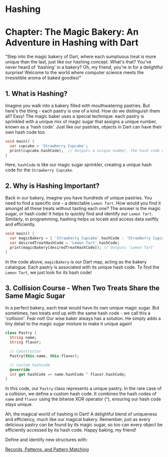 # Hashing

# Chapter: The Magic Bakery: An Adventure in Hashing with Dart

"Step into the magic bakery of Dart, where each sumptuous treat is more unique than the last, just like our hashing concept. What's that? You've never heard of 'hashing' in a bakery? Oh, my friend, you're in for a delightful surprise! Welcome to the world where computer science meets the irresistible aroma of baked goodies!"

## 1. What is Hashing?

Imagine you walk into a bakery filled with mouthwatering pastries. But here's the thing - each pastry is one of a kind. How do we distinguish them all? Easy! The magic baker uses a special technique: each pastry is sprinkled with a unique mix of magic sugar that assigns a unique number, known as a 'hash code'. Just like our pastries, objects in Dart can have their own hash code too.

```dart
void main() {
  var cupcake = 'Strawberry Cupcake';
  print(cupcake.hashCode);  // Outputs a unique number, the hash code of 'Strawberry Cupcake'
}
```

Here, `hashCode` is like our magic sugar sprinkler, creating a unique hash code for the `Strawberry Cupcake`.

## 2. Why is Hashing Important?

Back in our bakery, imagine you have hundreds of unique pastries. You need to find a specific one - a delectable `Lemon Tart`. How would you find it amongst all these treats without tasting each one? The answer is the magic sugar, or hash code! It helps to quickly find and identify our `Lemon Tart`. Similarly, in programming, hashing helps us locate and access data swiftly and efficiently.

```dart
void main() {
  var magicBakery = { 'Strawberry Cupcake'.hashCode : 'Strawberry Cupcake', 'Lemon Tart'.hashCode : 'Lemon Tart' };
  var desiredTreatHashCode = 'Lemon Tart'.hashCode;
  print(magicBakery[desiredTreatHashCode]); // Outputs 'Lemon Tart'
}
```

In the code above, `magicBakery` is our Dart map, acting as the bakery catalogue. Each pastry is associated with its unique hash code. To find the `Lemon Tart`, we just look for its hash code!

## 3. Collision Course - When Two Treats Share the Same Magic Sugar

In a perfect bakery, each treat would have its own unique magic sugar. But sometimes, two treats end up with the same hash code - we call this a 'collision'. Fear not! Our wise baker always has a solution. He simply adds a tiny detail to the magic sugar mixture to make it unique again!

```dart
class Pastry {
  String name;
  String flavor;

  // Constructor
  Pastry(this.name, this.flavor);

  // Custom hashcode
  @override
  int get hashCode => name.hashCode ^ flavor.hashCode;
}
```

In this code, our `Pastry` class represents a unique pastry. In the rare case of a collision, we define a custom hash code. It combines the hash codes of `name` and `flavor` using the bitwise XOR operator (^), ensuring our hash code stays unique.

Ah, the magical world of hashing in Dart! A delightful blend of uniqueness and efficiency, much like our magical bakery. Remember, just as every delicious pastry can be found by its magic sugar, so too can every object be efficiently accessed by its hash code. Happy baking, my friend!

Define and identify new structures with:

[Records, Patterns, and Pattern Matching](Records,%20Patterns,%20and%20Pattern%20Matching%200cfdbc8c138b478286c0705d6b7bbd0c.md)